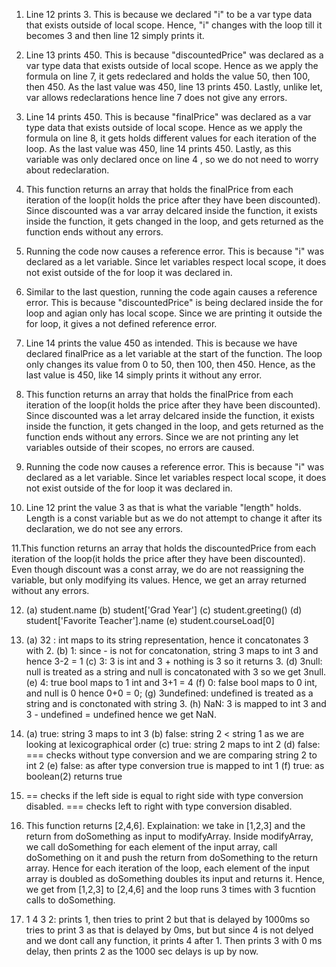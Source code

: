 1. Line 12 prints 3. This is because we declared "i" to be a var type data that exists outside of local scope. Hence, "i" changes
	with the loop till it becomes 3 and then line 12 simply prints it. 

2. Line 13 prints 450. This is because "discountedPrice" was declared as a var type data that exists outside of local scope. Hence
	as we apply the formula on line 7, it gets redeclared and holds the value 50, then 100, then 450. As the last value was 450,
	line 13 prints 450. Lastly, unlike let, var allows redeclarations hence line 7 does not give any errors. 

3. Line 14 prints 450. This is because "finalPrice" was declared as a var type data that exists outside of local scope. Hence
	as we apply the formula on line 8, it gets holds different values for each iteration of the loop. As the last value was 450,
	line 14 prints 450. Lastly, as this variable was only declared once on line 4 , so we do not need to worry about redeclaration.

4. This function returns an array that holds the finalPrice from each iteration of the loop(it holds the price after they have 
	been discounted). Since discounted was a var array delcared inside the function, it exists inside the function, it gets 
	changed in the loop, and gets returned as the function ends without any errors.

5. Running the code now causes a reference error. This is because "i" was declared as a let variable. Since let variables respect
	local scope, it does not exist outside of the for loop it was declared in. 

6. Similar to the last question, running the code again causes a reference error. This is because "discountedPrice" is being
	declared inside the for loop and agian only has local scope. Since we are printing it outside the for loop, it gives a 
	not defined reference error. 

7. Line 14 prints the value 450 as intended. This is because we have declared finalPrice as a let variable at the start of the
	function. The loop only changes its value from 0 to 50, then 100, then 450. Hence, as the last value is 450, like 14 simply
	prints it without any error. 

8. This function returns an array that holds the finalPrice from each iteration of the loop(it holds the price after they have 
	been discounted). Since discounted was a let array delcared inside the function, it exists inside the function, it gets 
	changed in the loop, and gets returned as the function ends without any errors. Since we are not printing any let variables 
	outside of their scopes, no errors are caused. 

9. Running the code now causes a reference error. This is because "i" was declared as a let variable. Since let variables respect
	local scope, it does not exist outside of the for loop it was declared in.

10. Line 12 print the value 3 as that is what the variable "length" holds. Length is a const variable but as we do not attempt to
	change it after its declaration, we do not see any errors. 



11.This function returns an array that holds the discountedPrice from each iteration of the loop(it holds the price after they 
	have been discounted). Even though discount was a const array, we do are not reassigning the variable, but only modifying its
	values. Hence, we get an array returned without any errors.

12. (a) student.name
	(b) student['Grad Year']
	(c) student.greeting()
	(d) student['Favorite Teacher'].name
	(e) student.courseLoad[0]

13. (a) 32 : int maps to its string representation, hence it concatonates 3 with 2.
	(b) 1: since - is not for concatonation, string 3 maps to int 3 and hence 3-2 = 1
	(c) 3: 3 is int and 3 + nothing is 3 so it returns 3.
	(d) 3null: null is treated as a string and null is concatonated with 3 so we get 3null.
	(e) 4: true bool maps to 1 int and 3+1 = 4 
	(f) 0: false bool maps to 0 int, and null is 0 hence 0+0 = 0;
	(g) 3undefined: undefined is treated as a string and is conctonated with string 3. 
	(h) NaN: 3 is mapped to int 3 and 3 - undefined = undefined hence we get NaN.

14. (a) true: string 3 maps to int 3
	(b) false: string 2 < string 1 as we are looking at lexicographical order
	(c)	true: string 2 maps to int 2
	(d)	false: === checks without type conversion and we are comparing string 2 to int 2
	(e) false: as after type conversion true is mapped to int 1
	(f) true: as boolean(2) returns true

15. == checks if the left side is equal to right side with type conversion disabled. === checks left to right with type 
	conversion disabled.

17. This function returns [2,4,6]. Explaination: we take in [1,2,3] and the return from doSomething as input to modifyArray.
	Inside modifyArray, we call doSomething for each element of the input array, call doSomething on it and push the return from
	doSomething to the return array. Hence for each iteration of the loop, each element of the input array is doubled as 
	doSomething doubles its input and returns it. Hence, we get from [1,2,3] to [2,4,6] and the loop runs 3 times with 3 
	fucntion calls to doSomething.

19. 1 4 3 2: prints 1, then tries to print 2 but that is delayed by 1000ms so tries to print 3 as that is delayed by 0ms, but
	but since 4 is not delyed and we dont call any function, it prints 4 after 1. Then prints 3 with 0 ms delay, then prints 2
	as the 1000 sec delays is up by now.
